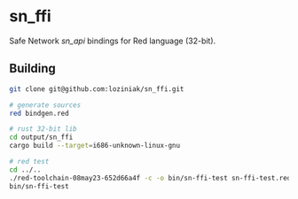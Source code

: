 
# sn_ffi

Safe Network *sn_api* bindings for Red language (32-bit).

## Building

```bash
git clone git@github.com:loziniak/sn_ffi.git

# generate sources
red bindgen.red

# rust 32-bit lib
cd output/sn_ffi
cargo build --target=i686-unknown-linux-gnu

# red test
cd ../..
./red-toolchain-08may23-652d66a4f -c -o bin/sn-ffi-test sn-ffi-test.red
bin/sn-ffi-test
```
